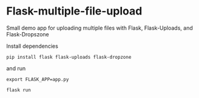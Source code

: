 # Flask-multiple-file-upload

Small demo app for uploading multiple files with Flask, Flask-Uploads, and Flask-Dropszone

Install dependencies

`pip install flask flask-uploads flask-dropzone`

and run

`export FLASK_APP=app.py`

`flask run`
